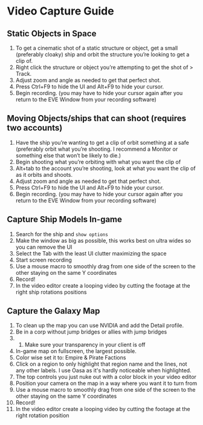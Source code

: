 # Video Capture Guide

## Static Objects in Space
1. To get a cinematic shot of a static structure or object, get a small (preferably cloaky) ship and orbit the structure you’re looking to get a clip of.
2. Right click the structure or object you’re attempting to get the shot of > Track.
3. Adjust zoom and angle as needed to get that perfect shot.
4. Press Ctrl+F9 to hide the UI and Alt+F9 to hide your cursor.
5. Begin recording. (you may have to hide your cursor again after you return to the EVE Window from your recording software)

## Moving Objects/ships that can shoot (requires two accounts)
1. Have the ship you’re wanting to get a clip of orbit something at a safe (preferably orbit what you’re shooting. I recommend a Monitor or something else that won’t be likely to die.)
2. Begin shooting what you’re orbiting with what you want the clip of
3. Alt+tab to the account you’re shooting, look at what you want the clip of as it orbits and shoots.
4. Adjust zoom and angle as needed to get that perfect shot.
5. Press Ctrl+F9 to hide the UI and Alt+F9 to hide your cursor.
6. Begin recording. (you may have to hide your cursor again after you return to the EVE Window from your recording software)

## Capture Ship Models In-game
1. Search for the ship and `show options`
2. Make the window as big as possible, this works best on ultra wides so you can remove the UI
3. Select the Tab with the least UI clutter maximizing the space
4. Start screen recording
5. Use a mouse macro to smoothly drag from one side of the screen to the other staying on the same Y coordinates
6. Record!
7. In the video editor create a looping video by cutting the footage at the right ship rotations positions

## Capture the Galaxy Map
1. To clean up the map you can use NVIDIA and add the Detail profile.
1. Be in a corp without jump bridges or allies with jump bridges
2. 1. Make sure your transparency in your client is off
3. In-game map on fullscreen, the largest possible.
4. Color wise set it to: Empire & Pirate Factions
5. Click on a region to only highlight that region name and the lines, not any other labels. I use Oasa as it's hardly noticeable when highlighted.
6. The top controls you just nuke out with a color block in your video editor
7. Position your camera on the map in a way where you want it to turn from
8. Use a mouse macro to smoothly drag from one side of the screen to the other staying on the same Y coordinates
9. Record!
10. In the video editor create a looping video by cutting the footage at the right rotation position
